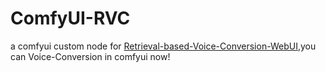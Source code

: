 # ComfyUI-RVC
a comfyui custom node for [Retrieval-based-Voice-Conversion-WebUI](https://github.com/RVC-Project/Retrieval-based-Voice-Conversion-WebUI.git),you can Voice-Conversion in comfyui now!
